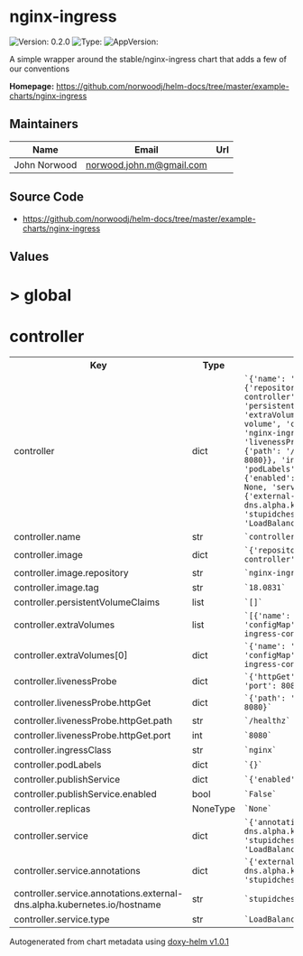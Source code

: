 
# nginx-ingress



![Version: 0.2.0](https://img.shields.io/badge/Version-0.2.0-informational?style=flat-square) ![Type: ](https://img.shields.io/badge/Type--informational?style=flat-square) ![AppVersion: ](https://img.shields.io/badge/AppVersion--informational?style=flat-square)



A simple wrapper around the stable/nginx-ingress chart that adds a few of our conventions



**Homepage:** <https://github.com/norwoodj/helm-docs/tree/master/example-charts/nginx-ingress>



## Maintainers

| Name | Email | Url |
| ---- | ------ | --- |
| John Norwood | <norwood.john.m@gmail.com> |  |




## Source Code

* <https://github.com/norwoodj/helm-docs/tree/master/example-charts/nginx-ingress>




## Values



<h1>> global</h1><h1>controller</h1>
<table style="">
    <tr>
        <th>Key</th>
        <th>Type</th>
        <th>Default</th>
        <th>Description</th>
    </tr>
<tr style="" ><td>controller</td><td>dict</td><td><code>`{'name': 'controller', 'image': {'repository': 'nginx-ingress-controller', 'tag': '18.0831'}, 'persistentVolumeClaims': [], 'extraVolumes': [{'name': 'config-volume', 'configMap': {'name': 'nginx-ingress-config'}}], 'livenessProbe': {'httpGet': {'path': '/healthz', 'port': 8080}}, 'ingressClass': 'nginx', 'podLabels': {}, 'publishService': {'enabled': False}, 'replicas': None, 'service': {'annotations': {'external-dns.alpha.kubernetes.io/hostname': 'stupidchess.jmn23.com'}, 'type': 'LoadBalancer'}}`</code></td><td></td></tr><tr style="" ><td>controller.name</td><td>str</td><td><code>`controller`</code></td><td></td></tr><tr style="" ><td>controller.image</td><td>dict</td><td><code>`{'repository': 'nginx-ingress-controller', 'tag': '18.0831'}`</code></td><td></td></tr><tr style="" ><td>controller.image.repository</td><td>str</td><td><code>`nginx-ingress-controller`</code></td><td></td></tr><tr style="" ><td>controller.image.tag</td><td>str</td><td><code>`18.0831`</code></td><td></td></tr><tr style="" ><td>controller.persistentVolumeClaims</td><td>list</td><td><code>`[]`</code></td><td></td></tr><tr style="" ><td>controller.extraVolumes</td><td>list</td><td><code>`[{'name': 'config-volume', 'configMap': {'name': 'nginx-ingress-config'}}]`</code></td><td></td></tr><tr style="" ><td>controller.extraVolumes[0]</td><td>dict</td><td><code>`{'name': 'config-volume', 'configMap': {'name': 'nginx-ingress-config'}}`</code></td><td></td></tr><tr style="" ><td>controller.livenessProbe</td><td>dict</td><td><code>`{'httpGet': {'path': '/healthz', 'port': 8080}}`</code></td><td></td></tr><tr style="" ><td>controller.livenessProbe.httpGet</td><td>dict</td><td><code>`{'path': '/healthz', 'port': 8080}`</code></td><td></td></tr><tr style="" ><td>controller.livenessProbe.httpGet.path</td><td>str</td><td><code>`/healthz`</code></td><td></td></tr><tr style="" ><td>controller.livenessProbe.httpGet.port</td><td>int</td><td><code>`8080`</code></td><td></td></tr><tr style="" ><td>controller.ingressClass</td><td>str</td><td><code>`nginx`</code></td><td></td></tr><tr style="" ><td>controller.podLabels</td><td>dict</td><td><code>`{}`</code></td><td></td></tr><tr style="" ><td>controller.publishService</td><td>dict</td><td><code>`{'enabled': False}`</code></td><td></td></tr><tr style="" ><td>controller.publishService.enabled</td><td>bool</td><td><code>`False`</code></td><td></td></tr><tr style="" ><td>controller.replicas</td><td>NoneType</td><td><code>`None`</code></td><td></td></tr><tr style="" ><td>controller.service</td><td>dict</td><td><code>`{'annotations': {'external-dns.alpha.kubernetes.io/hostname': 'stupidchess.jmn23.com'}, 'type': 'LoadBalancer'}`</code></td><td></td></tr><tr style="" ><td>controller.service.annotations</td><td>dict</td><td><code>`{'external-dns.alpha.kubernetes.io/hostname': 'stupidchess.jmn23.com'}`</code></td><td></td></tr><tr style="" ><td>controller.service.annotations.external-dns.alpha.kubernetes.io/hostname</td><td>str</td><td><code>`stupidchess.jmn23.com`</code></td><td></td></tr><tr style="" ><td>controller.service.type</td><td>str</td><td><code>`LoadBalancer`</code></td><td></td></tr>
</table>



Autogenerated from chart metadata using [doxy-helm v1.0.1](https://github.com/tactful-ai/doxyhelm)
    
